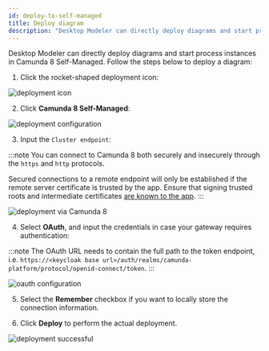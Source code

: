 ```yaml
---
id: deploy-to-self-managed
title: Deploy diagram
description: "Desktop Modeler can directly deploy diagrams and start process instances in Camunda 8 Self-Managed."
---
```


Desktop Modeler can directly deploy diagrams and start process instances in Camunda 8 Self-Managed. Follow the steps below to deploy a diagram:

1. Click the rocket-shaped deployment icon:

![deployment icon](./img/deploy-icon.png)

2. Click **Camunda 8 Self-Managed**:

![deployment configuration](./img/deploy-empty.png)

3. Input the `Cluster endpoint`:

:::note
You can connect to Camunda 8 both securely and insecurely through the `https` and `http` protocols.

Secured connections to a remote endpoint will only be established if the remote server certificate is trusted by the app. Ensure that signing trusted roots and intermediate certificates [are known to the app](/components/modeler/desktop-modeler/flags/flags.md#zeebe-ssl-certificate).
:::

![deployment via Camunda 8](./img/deploy-endpoint.png)

4. Select **OAuth**, and input the credentials in case your gateway requires authentication:

:::note
The OAuth URL needs to contain the full path to the token endpoint, i.e. `https://<keycloak base url>/auth/realms/camunda-platform/protocol/openid-connect/token`.
:::

![oauth configuration](./img/deploy-with-oauth.png)

5. Select the **Remember** checkbox if you want to locally store the connection information.

6. Click **Deploy** to perform the actual deployment.

![deployment successful](./img/deploy-success.png)

